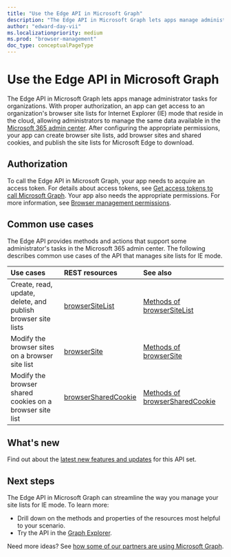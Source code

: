 ```yaml
---
title: "Use the Edge API in Microsoft Graph"
description: "The Edge API in Microsoft Graph lets apps manage administrator tasks for organizations."
author: "edward-day-vii"
ms.localizationpriority: medium
ms.prod: "browser-management"
doc_type: conceptualPageType
---
```


# Use the Edge API in Microsoft Graph

The Edge API in Microsoft Graph lets apps manage administrator tasks for organizations. With proper authorization, an app can get access to an organization's browser site lists for Internet Explorer (IE) mode that reside in the cloud, allowing administrators to manage the same data available in the [Microsoft 365 admin center](https://admin.microsoft.com/). After configuring the appropriate permissions, your app can create browser site lists, add browser sites and shared cookies, and publish the site lists for Microsoft Edge to download.

## Authorization

To call the Edge API in Microsoft Graph, your app needs to acquire an access token. For details about access tokens, see [Get access tokens to call Microsoft Graph](/graph/auth/). Your app also needs the appropriate permissions. For more information, see [Browser management permissions](/graph/permissions-reference#browser-management-permissions).

## Common use cases

The Edge API provides methods and actions that support some administrator's tasks in the Microsoft 365 admin center. The following describes common use cases of the API that manages site lists for IE mode.

| Use cases | REST resources | See also |
|:----------|:---------------|:---------|
| Create, read, update, delete, and publish browser site lists | [browserSiteList](../resources/browsersitelist.md) | [Methods of browserSiteList](../resources/browsersitelist.md#methods) |
| Modify the browser sites on a browser site list | [browserSite](../resources/browsersite.md) | [Methods of browserSite](../resources/browsersite.md#methods) |
| Modify the browser shared cookies on a browser site list | [browserSharedCookie](../resources/browsersharedcookie.md) | [Methods of browserSharedCookie](../resources/browsersharedcookie.md#methods) |

## What's new
Find out about the [latest new features and updates](/graph/whats-new-overview) for this API set.

## Next steps
The Edge API in Microsoft Graph can streamline the way you manage your site lists for IE mode. To learn more:

- Drill down on the methods and properties of the resources most helpful to your scenario.
- Try the API in the [Graph Explorer](https://developer.microsoft.com/graph/graph-explorer).

Need more ideas? See [how some of our partners are using Microsoft Graph](https://developer.microsoft.com/graph/partners).
